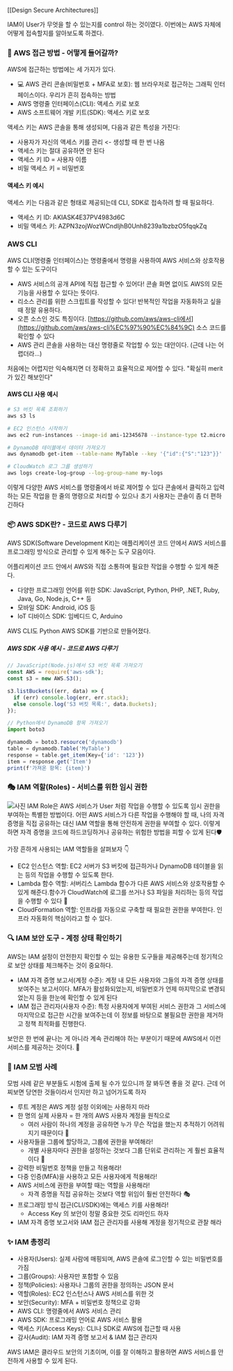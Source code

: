 [[Design Secure Architectures]]

IAM이 User가 무엇을 할 수 있는지를 control 하는 것이였다. 
이번에는 AWS 자체에 어떻게 접속할지를 알아보도록 하겠다.

### 🔑 AWS 접근 방법 - 어떻게 들어갈까?

AWS에 접근하는 방법에는 세 가지가 있다.

- 💻 AWS 관리 콘솔(비밀번호 + MFA로 보호): 웹 브라우저로 접근하는 그래픽 인터페이스이다. 우리가 흔히 접속하는 방법
-  AWS 명령줄 인터페이스(CLI): 액세스 키로 보호
- AWS 소프트웨어 개발 키트(SDK): 액세스 키로 보호

액세스 키는 AWS 콘솔을 통해 생성되며, 다음과 같은 특성을 가진다:

- 사용자가 자신의 액세스 키를 관리 <- 생성할 때 한 번 나옴
- 액세스 키는 절대 공유하면 안 된다
- 액세스 키 ID = 사용자 이름
- 비밀 액세스 키 = 비밀번호

#### 액세스 키 예시

액세스 키는 다음과 같은 형태로 제공되는데 CLI, SDK로 접속하려 할 때 필요하다.

- 액세스 키 ID: AKIASK4E37PV4983d6C
- 비밀 액세스 키: AZPN3zojWozWCndIjhB0Unh8239a1bzbzO5fqqkZq


### AWS CLI

AWS CLI(명령줄 인터페이스)는 명령줄에서 명령을 사용하여 AWS 서비스와 상호작용할 수 있는 도구이다

- AWS 서비스의 공개 API에 직접 접근할 수 있어다! 콘솔 화면 없이도 AWS의 모든 기능을 사용할 수 있다는 뜻이다. 
- 리소스 관리를 위한 스크립트를 작성할 수 있다! 반복적인 작업을 자동화하고 싶을 때 정말 유용하다.
- 오픈 소스인 것도 특징이다. [https://github.com/aws/aws-cli에서](https://github.com/aws/aws-cli%EC%97%90%EC%84%9C) 소스 코드를 확인할 수 있다
- AWS 관리 콘솔을 사용하는 대신 명령줄로 작업할 수 있는 대안이다. (근데 나는 어렵더라...)

처음에는 어렵지만 익숙해지면 더 정확하고 효율적으로 제어할 수 있다. "확실히 merit가 있긴 해보인다"

#### AWS CLI 사용 예시

```bash
# S3 버킷 목록 조회하기
aws s3 ls

# EC2 인스턴스 시작하기
aws ec2 run-instances --image-id ami-12345678 --instance-type t2.micro --key-name MyKeyPair

# DynamoDB 테이블에서 데이터 가져오기
aws dynamodb get-item --table-name MyTable --key '{"id":{"S":"123"}}'

# CloudWatch 로그 그룹 생성하기
aws logs create-log-group --log-group-name my-logs

```

이렇게 다양한 AWS 서비스를 명령줄에서 바로 제어할 수 있다 콘솔에서 클릭하고 입력하는 모든 작업을 한 줄의 명령으로 처리할 수 있으나 초기 사용자는 콘솔이 좀 더 편하긴하다

### 📦 AWS SDK란? - 코드로 AWS 다루기

AWS SDK(Software Development Kit)는 애플리케이션 코드 안에서 AWS 서비스를 프로그래밍 방식으로 관리할 수 있게 해주는 도구 모음이다.

어플리케이션 코드 안에서 AWS와 직접 소통하며 필요한 작업을 수행할 수 있게 해준다. 

- 다양한 프로그래밍 언어를 위한 SDK: JavaScript, Python, PHP, .NET, Ruby, Java, Go, Node.js, C++ 등
- 모바일 SDK: Android, iOS 등
- IoT 디바이스 SDK: 임베디드 C, Arduino

AWS CLI도 Python AWS SDK를 기반으로 만들어졌다.

##### AWS SDK 사용 예시 - 코드로 AWS 다루기
```javascript
// JavaScript(Node.js)에서 S3 버킷 목록 가져오기
const AWS = require('aws-sdk');
const s3 = new AWS.S3();

s3.listBuckets((err, data) => {
  if (err) console.log(err, err.stack);
  else console.log('S3 버킷 목록:', data.Buckets);
});

// Python에서 DynamoDB 항목 가져오기
import boto3

dynamodb = boto3.resource('dynamodb')
table = dynamodb.Table('MyTable')
response = table.get_item(Key={'id': '123'})
item = response.get('Item')
print(f'가져온 항목: {item}')

```


### 🎭 IAM 역할(Roles) - 서비스를 위한 임시 권한

![사진](iam5.png)
IAM Role은 AWS 서비스가 User 처럼 작업을 수행할 수 있도록 임시 권한을 부여하는 특별한 방법이다. 
어떤 AWS 서비스가 다른 작업을 수행해야 할 때, 나의 자격 증명을 직접 공유하는 대신 IAM 역할을 통해 안전하게 권한을 부여할 수 있다. 이렇게 하면 자격 증명을 코드에 하드코딩하거나 공유하는 위험한 방법을 피할 수 있게 된다🛡️

가장 흔하게 사용되는 IAM 역할들을 살펴보자 👇

- EC2 인스턴스 역할: EC2 서버가 S3 버킷에 접근하거나 DynamoDB 테이블을 읽는 등의 작업을 수행할 수 있도록 한다.
- Lambda 함수 역할: 서버리스 Lambda 함수가 다른 AWS 서비스와 상호작용할 수 있게 해준다.함수가 CloudWatch에 로그를 쓰거나 S3 파일을 처리하는 등의 작업을 수행할 수 있다 📝
- CloudFormation 역할: 인프라를 자동으로 구축할 때 필요한 권한을 부여한다. 인프라 자동화의 핵심이라고 할 수 있다.


### 🔍 IAM 보안 도구 - 계정 상태 확인하기

AWS는 IAM 설정이 안전한지 확인할 수 있는 유용한 도구들을 제공해주는데 정기적으로 보안 상태를 체크해주는 것이 중요하다. 

- IAM 자격 증명 보고서(계정 수준): 계정 내 모든 사용자와 그들의 자격 증명 상태를 보여주는 보고서이다. MFA가 활성화되었는지, 비밀번호가 언제 마지막으로 변경되었는지 등을 한눈에 확인할 수 있게 된다
- IAM 접근 관리자(사용자 수준): 특정 사용자에게 부여된 서비스 권한과 그 서비스에 마지막으로 접근한 시간을 보여주는데 이 정보를 바탕으로 불필요한 권한을 제거하고 정책 최적화를 진행한다. 

보안은 한 번에 끝나는 게 아니라 계속 관리해야 하는 부분이기 때문에 AWS에서 이런 서비스를 제공하는 것이다. 🔄


### 📝 IAM 모범 사례 

모범 사례 같은 부분들도 시험에 출제 될 수가 있으니까 잘 봐두면 좋을 것 같다. 근데 어찌보면 당연한 것들이라서 인지만 하고 넘어가도록 하자

- 루트 계정은 AWS 계정 설정 이외에는 사용하지 마라
- 한 명의 실제 사용자 = 한 개의 AWS 사용자 계정을 원칙으로 
	- 여러 사람이 하나의 계정을 공유하면 누가 무슨 작업을 했는지 추적하기 어려워지기 때문이다 👤
- 사용자들을 그룹에 할당하고, 그룹에 권한을 부여해라! 
	- 개별 사용자마다 권한을 설정하는 것보다 그룹 단위로 관리하는 게 훨씬 효율적이다 👥
- 강력한 비밀번호 정책을 만들고 적용해라! 
- 다중 인증(MFA)을 사용하고 모든 사용자에게 적용해라! 
- AWS 서비스에 권한을 부여할 때는 역할을 사용해라! 
	- 자격 증명을 직접 공유하는 것보다 역할 위임이 훨씬 안전하다 🎭
- 프로그래밍 방식 접근(CLI/SDK)에는 액세스 키를 사용해라! 
	- Access Key 의 보안이 정말 중요한 것도 리마인드 하자
- IAM 자격 증명 보고서와 IAM 접근 관리자를 사용해 계정을 정기적으로 관찰 해라 

### ✨ IAM 총정리 

- 사용자(Users): 실제 사람에 매핑되며, AWS 콘솔에 로그인할 수 있는 비밀번호를 가짐
- 그룹(Groups): 사용자만 포함할 수 있음
- 정책(Policies): 사용자나 그룹의 권한을 정의하는 JSON 문서
- 역할(Roles): EC2 인스턴스나 AWS 서비스를 위한 것
- 보안(Security): MFA + 비밀번호 정책으로 강화
- AWS CLI: 명령줄에서 AWS 서비스 관리
- AWS SDK: 프로그래밍 언어로 AWS 서비스 활용
- 액세스 키(Access Keys): CLI나 SDK로 AWS에 접근할 때 사용
- 감사(Audit): IAM 자격 증명 보고서 & IAM 접근 관리자

AWS IAM은 클라우드 보안의 기초이며, 이를 잘 이해하고 활용하면 AWS 서비스를 안전하게 사용할 수 있게 된다.
